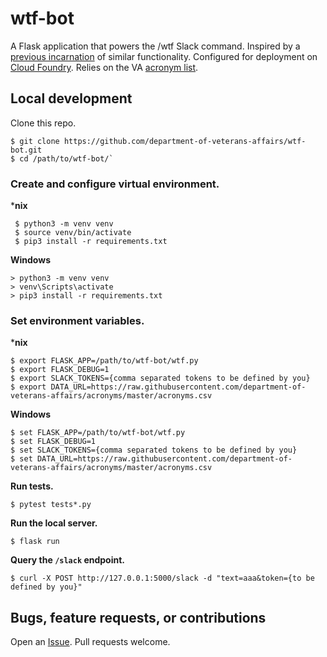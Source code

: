 # wtf-bot

A Flask application that powers the /wtf Slack command. Inspired by a [previous incarnation](https://github.com/paultag/wtf) of similar functionality. Configured for deployment on [Cloud Foundry](https://www.cloudfoundry.org/). Relies on the VA [acronym list](https://github.com/department-of-veterans-affairs/acronyms).

## Local development

Clone this repo.

```
$ git clone https://github.com/department-of-veterans-affairs/wtf-bot.git
$ cd /path/to/wtf-bot/`
```

### Create and configure virtual environment.

***nix**

 ```
  $ python3 -m venv venv
  $ source venv/bin/activate
  $ pip3 install -r requirements.txt
 ```

**Windows**

 ```
> python3 -m venv venv
> venv\Scripts\activate
> pip3 install -r requirements.txt
 ```

### Set environment variables.

***nix**

```
$ export FLASK_APP=/path/to/wtf-bot/wtf.py
$ export FLASK_DEBUG=1
$ export SLACK_TOKENS={comma separated tokens to be defined by you}
$ export DATA_URL=https://raw.githubusercontent.com/department-of-veterans-affairs/acronyms/master/acronyms.csv
```

**Windows**

```
$ set FLASK_APP=/path/to/wtf-bot/wtf.py
$ set FLASK_DEBUG=1
$ set SLACK_TOKENS={comma separated tokens to be defined by you}
$ set DATA_URL=https://raw.githubusercontent.com/department-of-veterans-affairs/acronyms/master/acronyms.csv
```

**Run tests.**

```
$ pytest tests*.py
```

**Run the local server.**

```
$ flask run
```

**Query the `/slack` endpoint.**

```
$ curl -X POST http://127.0.0.1:5000/slack -d "text=aaa&token={to be defined by you}"
```



## Bugs, feature requests, or contributions

Open an [Issue](https://github.com/department-of-veterans-affairs/wtf-bot/issues). Pull requests welcome.